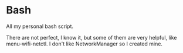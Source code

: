 # Bash
All my personal bash script.

There are not perfect, I know it, but some of them are very helpful, like menu-wifi-netctl.
I don't like NetworkManager so I created mine.

